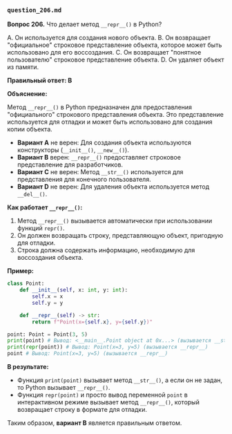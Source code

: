 ### `question_206.md`

**Вопрос 206.** Что делает метод `__repr__()` в Python?

A.  Он используется для создания нового объекта.
B.  Он возвращает "официальное" строковое представление объекта, которое может быть использовано для его воссоздания.
C.  Он возвращает "понятное пользователю" строковое представление объекта.
D.  Он удаляет объект из памяти.

**Правильный ответ: B**

**Объяснение:**

Метод `__repr__()` в Python предназначен для предоставления "официального" строкового представления объекта. Это представление используется для отладки и может быть использовано для создания копии объекта.

*   **Вариант A** не верен: Для создания объекта используются конструкторы (`__init__()`, `__new__()`).
*   **Вариант B** верен:  `__repr__()` предоставляет строковое представление для разработчиков.
*   **Вариант C** не верен: Метод `__str__()` используется для представления для конечного пользователя.
*   **Вариант D** не верен: Для удаления объекта используется метод `__del__()`.

**Как работает `__repr__()`:**

1.  Метод `__repr__()` вызывается автоматически при использовании функций `repr()`.
2.  Он должен возвращать строку, представляющую объект, пригодную для отладки.
3.  Строка должна содержать информацию, необходимую для воссоздания объекта.

**Пример:**

```python
class Point:
    def __init__(self, x: int, y: int):
        self.x = x
        self.y = y

    def __repr__(self) -> str:
        return f"Point(x={self.x}, y={self.y})"

point: Point = Point(3, 5)
print(point) # Вывод: <__main__.Point object at 0x...> (вызывается __str__, если не определён, то __repr__)
print(repr(point)) # Вывод: Point(x=3, y=5) (вызывается __repr__)
point # Вывод: Point(x=3, y=5) (вызывается __repr__)
```

**В результате:**

*   Функция `print(point)` вызывает метод `__str__()`, а если он не задан, то Python вызывает `__repr__()`.
*  Функция `repr(point)` и просто вывод переменной `point` в интерактивном режиме вызывает метод `__repr__()`, который возвращает строку в формате для отладки.

Таким образом, **вариант B** является правильным ответом.
